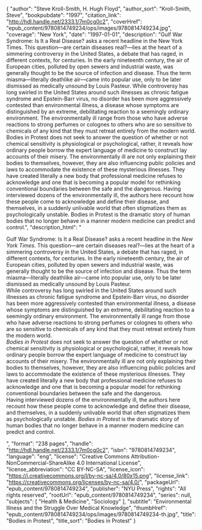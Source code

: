 {
  "author": "Steve Kroll-Smith, H. Hugh Floyd",
  "author_sort": "Kroll-Smith, Steve",
  "bookpubdate": "1997",
  "citation_link": "http://hdl.handle.net/2333.1/7m0cg0c2",
  "coverHref": "epub_content/9780814749234/ops/images/9780814749234.jpg",
  "coverage": "New York",
  "date": "1997-01-01",
  "description": "Gulf War Syndrome: Is It a Real Disease? asks a recent headline in the New York Times. This question—are certain diseases real?—lies at the heart of a simmering controversy in the United States, a debate that has raged, in different contexts, for centuries. In the early nineteenth century, the air of European cities, polluted by open sewers and industrial waste, was generally thought to be the source of infection and disease. Thus the term miasma—literally deathlike air—came into popular use, only to be later dismissed as medically unsound by Louis Pasteur. While controversy has long swirled in the United States around such illnesses as chronic fatigue syndrome and Epstein-Barr virus, no disorder has been more aggressively contested than environmental illness, a disease whose symptoms are distinguished by an extreme, debilitating reaction to a seemingly ordinary environment. The environmentally ill range from those who have adverse reactions to strong perfumes or colognes to others who are so sensitive to chemicals of any kind that they must retreat entirely from the modern world. Bodies in Protest does not seek to answer the question of whether or not chemical sensitivity is physiological or psychological, rather, it reveals how ordinary people borrow the expert language of medicine to construct lay accounts of their misery. The environmentally ill are not only explaining their bodies to themselves, however, they are also influencing public policies and laws to accommodate the existence of these mysterious illnesses. They have created literally a new body that professional medicine refuses to acknowledge and one that is becoming a popular model for rethinking conventional boundaries between the safe and the dangerous. Having interviewed dozens of the environmentally ill, the authors here recount how these people come to acknowledge and define their disease, and themselves, in a suddenly unlivable world that often stigmatizes them as psychologically unstable. Bodies in Protest is the dramatic story of human bodies that no longer behave in a manner modern medicine can predict and control.",
  "description_html": "<p>Gulf War Syndrome: Is It a Real Disease? asks a recent headline in the <i>New York Times</i>. This question—are certain diseases real?—lies at the heart of a simmering controversy in the United States, a debate that has raged, in different contexts, for centuries. In the early nineteenth century, the air of European cities, polluted by open sewers and industrial waste, was generally thought to be the source of infection and disease. Thus the term miasma—literally deathlike air—came into popular use, only to be later dismissed as medically unsound by Louis Pasteur.<br> While controversy has long swirled in the United States around such illnesses as chronic fatigue syndrome and Epstein-Barr virus, no disorder has been more aggressively contested than environmental illness, a disease whose symptoms are distinguished by an extreme, debilitating reaction to a seemingly ordinary environment. The environmentally ill range from those who have adverse reactions to strong perfumes or colognes to others who are so sensitive to chemicals of any kind that they must retreat entirely from the modern world.<br> <i>Bodies in Protest</i> does not seek to answer the question of whether or not chemical sensitivity is physiological or psychological, rather, it reveals how ordinary people borrow the expert language of medicine to construct lay accounts of their misery. The environmentally ill are not only explaining their bodies to themselves, however, they are also influencing public policies and laws to accommodate the existence of these mysterious illnesses. They have created literally a new body that professional medicine refuses to acknowledge and one that is becoming a popular model for rethinking conventional boundaries between the safe and the dangerous.<br> Having interviewed dozens of the environmentally ill, the authors here recount how these people come to acknowledge and define their disease, and themselves, in a suddenly unlivable world that often stigmatizes them as psychologically unstable. <i>Bodies in Protest</i> is the dramatic story of human bodies that no longer behave in a manner modern medicine can predict and control.</p>",
  "format": "238 pages",
  "handle": "http://hdl.handle.net/2333.1/7m0cg0c2",
  "isbn": "9780814749234",
  "language": "eng",
  "license": "Creative Commons Attribution-NonCommercial-ShareAlike 4.0 International License",
  "license_abbreviation": "CC BY-NC-SA",
  "license_icon": "https://i.creativecommons.org/l/by-nc-sa/4.0/80x15.png",
  "license_link": "https://creativecommons.org/licenses/by-nc-sa/4.0/",
  "packageUrl": "epub_content/9780814749234",
  "publisher": "NYU Press",
  "rights": "All rights reserved",
  "rootUrl": "epub_content/9780814749234",
  "series": null,
  "subjects": [
    "Health & Medicine",
    "Sociology"
  ],
  "subtitle": "Environmental Illness and the Struggle Over Medical Knowledge",
  "thumbHref": "epub_content/9780814749234/ops/images/9780814749234-th.jpg",
  "title": "Bodies in Protest",
  "title_sort": "Bodies in Protest"
}
